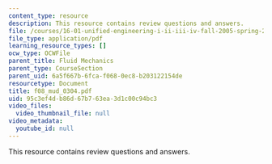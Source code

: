 ```yaml
---
content_type: resource
description: This resource contains review questions and answers.
file: /courses/16-01-unified-engineering-i-ii-iii-iv-fall-2005-spring-2006/95c3ef4db86d67b763ea3d1c00c94bc3_f08_mud_0304.pdf
file_type: application/pdf
learning_resource_types: []
ocw_type: OCWFile
parent_title: Fluid Mechanics
parent_type: CourseSection
parent_uid: 6a5f667b-6fca-f068-0ec8-b203122154de
resourcetype: Document
title: f08_mud_0304.pdf
uid: 95c3ef4d-b86d-67b7-63ea-3d1c00c94bc3
video_files:
  video_thumbnail_file: null
video_metadata:
  youtube_id: null
---
```

This resource contains review questions and answers.